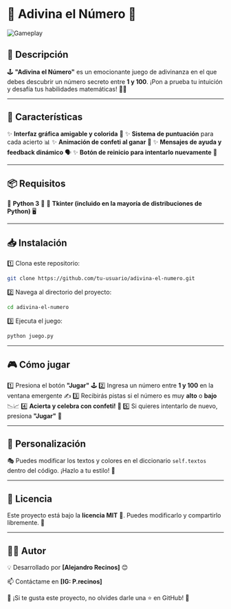 # 🎯 Adivina el Número 🎲

![Gameplay](https://media.giphy.com/media/l3vR1pSPwg8S9RZXy/giphy.gif)

## 🌟 Descripción

🕹️ **"Adivina el Número"** es un emocionante juego de adivinanza en el que debes descubrir un número secreto entre **1 y 100**. ¡Pon a prueba tu intuición y desafía tus habilidades matemáticas! 🧠💡

---

## 🚀 Características

✨ **Interfaz gráfica amigable y colorida** 🎨
✨ **Sistema de puntuación** para cada acierto 📊
✨ **Animación de confeti al ganar** 🎉
✨ **Mensajes de ayuda y feedback dinámico** 🗣️
✨ **Botón de reinicio para intentarlo nuevamente** 🔄

---

## 📦 Requisitos

🔹 **Python 3** 🐍
🔹 **Tkinter (incluido en la mayoría de distribuciones de Python)** 🖥️

---

## 📥 Instalación

1️⃣ Clona este repositorio:
   ```bash
   git clone https://github.com/tu-usuario/adivina-el-numero.git
   ```
2️⃣ Navega al directorio del proyecto:
   ```bash
   cd adivina-el-numero
   ```
3️⃣ Ejecuta el juego:
   ```bash
   python juego.py
   ```

---

## 🎮 Cómo jugar

1️⃣ Presiona el botón **"Jugar"** 🕹️
2️⃣ Ingresa un número entre **1 y 100** en la ventana emergente ✍️
3️⃣ Recibirás pistas si el número es muy **alto** o **bajo** 📉📈
4️⃣ **Acierta y celebra con confeti!** 🎊
5️⃣ Si quieres intentarlo de nuevo, presiona **"Jugar"** 🔄

---

## 🎨 Personalización

🎭 Puedes modificar los textos y colores en el diccionario `self.textos` dentro del código. ¡Hazlo a tu estilo! 🌈

---

## 📝 Licencia

Este proyecto está bajo la **licencia MIT** 📜. Puedes modificarlo y compartirlo libremente. 🚀

---

## 👨‍💻 Autor

💡 Desarrollado por **[Alejandro Recinos]** 😊

📫 Contáctame en **[IG: P.recinos]**

📌 ¡Si te gusta este proyecto, no olvides darle una ⭐ en GitHub! 🤩

